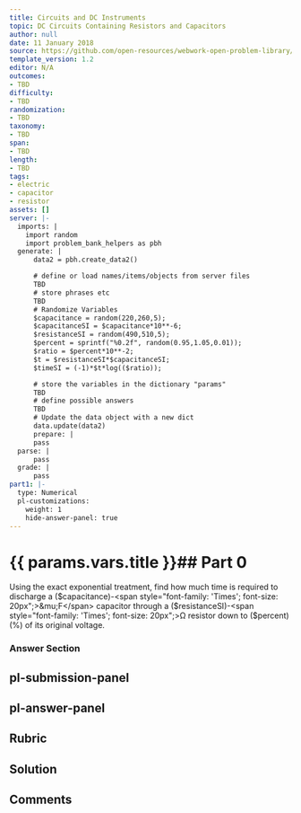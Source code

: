 ```yaml
---
title: Circuits and DC Instruments
topic: DC Circuits Containing Resistors and Capacitors
author: null
date: 11 January 2018
source: https://github.com/open-resources/webwork-open-problem-library/tree/master/Contrib/BrockPhysics/College_Physics_Urone/21.Circuits_and_DC_Instruments/21-06.DC_Circuits_Containing_Resistors_and_Capacitors/NU_U17_21_06_009.pg
template_version: 1.2
editor: N/A
outcomes:
- TBD
difficulty:
- TBD
randomization:
- TBD
taxonomy:
- TBD
span:
- TBD
length:
- TBD
tags:
- electric
- capacitor
- resistor
assets: []
server: |-
  imports: |
    import random
    import problem_bank_helpers as pbh
  generate: |
      data2 = pbh.create_data2()

      # define or load names/items/objects from server files
      TBD
      # store phrases etc
      TBD
      # Randomize Variables
      $capacitance = random(220,260,5);
      $capacitanceSI = $capacitance*10**-6;
      $resistanceSI = random(490,510,5);
      $percent = sprintf("%0.2f", random(0.95,1.05,0.01));
      $ratio = $percent*10**-2;
      $t = $resistanceSI*$capacitanceSI;
      $timeSI = (-1)*$t*log(($ratio));

      # store the variables in the dictionary "params"
      TBD
      # define possible answers
      TBD
      # Update the data object with a new dict
      data.update(data2)
      prepare: |
      pass
  parse: |
      pass
  grade: |
      pass
part1: |-
  type: Numerical
  pl-customizations:
    weight: 1
    hide-answer-panel: true
---
```


# {{ params.vars.title }}## Part 0 
Using the exact exponential treatment, find how much time is required to discharge a ($capacitance)-<span style="font-family: 'Times'; font-size: 20px";>&mu;F</span> capacitor through a ($resistanceSI)-<span style="font-family: 'Times'; font-size: 20px";>&Omega;</span> resistor down to ($percent)(%) of its original voltage. 


### Answer Section 


## pl-submission-panel 


## pl-answer-panel 


## Rubric 


## Solution 


## Comments 


